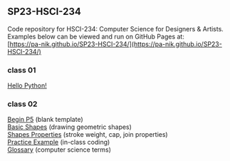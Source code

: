 ## SP23-HSCI-234

Code repository for HSCI-234: Computer Science for Designers & Artists.  
Examples below can be viewed and run on GitHub Pages at:  
[https://pa-nik.github.io/SP23-HSCI-234/](https://pa-nik.github.io/SP23-HSCI-234/)

### class 01

[Hello Python!](class01/hello-python.html)   

### class 02  

[Begin P5](class02/begin-p5/) (blank template)   
[Basic Shapes](class02/p5-basic-shapes/) (drawing geometric shapes)  
[Shapes Properties](class02/p5-shape-properties/) (stroke weight, cap, join properties)  
[Practice Example](class02/practice-example/) (in-class coding)  
[Glossary](class02/glossary.md) (computer science terms)  